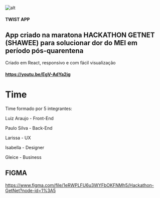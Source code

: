 ![alt](https://github.com/luialbeto/twist/blob/2a5961b24ac36ca8ec28a9640cfd1dfd8d5020e0/src/assets/logo.png)

#### TWIST APP

## App criado na maratona HACKATHON GETNET (SHAWEE) para solucionar dor do MEI em período pós-quarentena
Criado em React, responsivo e com fácil visualização


#### https://youtu.be/EgV-AdYa2jg


# Time
Time formado por 5 integrantes:

Luiz Araujo - Front-End

Paulo Silva - Back-End

Larissa     - UX

Isabella    - Designer

Gleice      - Business



## FIGMA
https://www.figma.com/file/1eRWPLFU6u3WYFbOKFNMh5/Hackathon-GetNet?node-id=1%3A5

